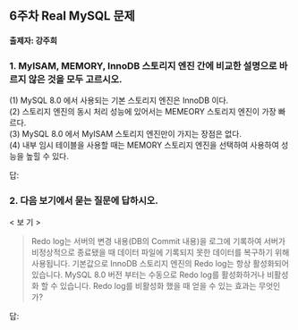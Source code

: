 ## 6주차 Real MySQL 문제
#### 출제자: 강주희

### 1. MyISAM, MEMORY, InnoDB 스토리지 엔진 간에 비교한 설명으로 바르지 않은 것을 모두 고르시오.

(1) MySQL 8.0 에서 사용되는 기본 스토리지 엔진은 InnoDB 이다.<br>
(2) 스토리지 엔진의 동시 처리 성능에 있어서는 MEMEORY 스토리지 엔진이 가장 빠르다.<br>
(3) MySQL 8.0 에서 MyISAM 스토리지 엔진만이 가지는 장점은 없다.<br>
(4) 내부 임시 테이블을 사용할 때는 MEMORY 스토리지 엔진을 선택하여 사용하여 성능을 높힐 수 있다.

답:

### 2. 다음 보기에서 묻는 질문에 답하시오.
< 보 기 >
> Redo log는 서버의 변경 내용(DB의 Commit 내용)을 로그에 기록하여 서버가 비정상적으로 종료됐을 때 데이터 파일에 기록되지 못한 데이터를 복구하기 위해 사용됩니다. 
> 기본값으로 InnoDB 스토리지 엔진의 Redo log는 항상 활성화되어 있습니다. 
> MySQL 8.0 버전 부터는 수동으로 Redo log를 활성화하거나 비활성화 할 수 있습니다.
> Redo log를 비활성화 했을 때 얻을 수 있는 효과는 무엇인가?

답:
